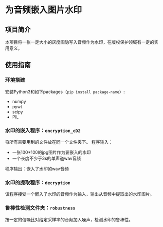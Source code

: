 # 为音频嵌入图片水印
## 项目简介
本项目将一张一定大小的灰度图隐写入音频作为水印，在版权保护领域有一定的实用意义。
## 使用指南
### 环境搭建

安装Python3和如下packages（`pip install package-name`）:
- numpy 
- pywt 
- scipy
- PIL 

### 水印的嵌入程序：`encryption_cD2`
将所有需要用到的文件放在同一个文件夹下。
程序输入：
- 一张100*100的jpg图片作为要嵌入的水印
- 一个长度不少于3s的单声道wav音频

程序输出：嵌入了水印的wav音频

### 水印的提取程序：`decryption`
该程序接受一个嵌入了水印的音频作为输入，输出从音频中提取出的水印图片。

### 鲁棒性检测文件夹：`robustness`
按一定的信噪比对给定采样率的音频加入噪声，检测水印的鲁棒性。